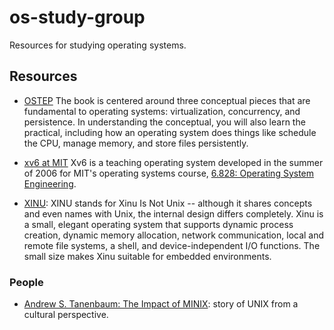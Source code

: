 # os-study-group
Resources for studying operating systems.

## Resources
- [OSTEP](http://pages.cs.wisc.edu/~remzi/OSTEP/)  The book is centered around three 
conceptual pieces that are fundamental to operating systems: virtualization, concurrency, 
and persistence. In understanding the conceptual, you will also learn the practical,
including how an operating system does things like schedule the CPU, manage memory, and 
store files persistently.

- [xv6 at MIT](https://pdos.csail.mit.edu/6.828/2012/xv6.html)
Xv6 is a teaching operating system developed in the summer of 2006 for MIT's operating systems course, 
[6.828: Operating System Engineering](https://pdos.csail.mit.edu/6.828/2019/).

- [XINU](https://xinu.cs.purdue.edu/): XINU stands for Xinu Is Not Unix -- although it 
shares concepts and even names with Unix, the internal design differs completely. Xinu is a 
small, elegant operating system that supports dynamic process creation, dynamic memory allocation,
network communication, local and remote file systems, a shell, and device-independent I/O 
functions. The small size makes Xinu suitable for embedded environments.

### People
- [Andrew S. Tanenbaum: The Impact of MINIX](https://www.youtube.com/watch?v=86_BkFsb4eI): story of UNIX from 
a cultural perspective.
